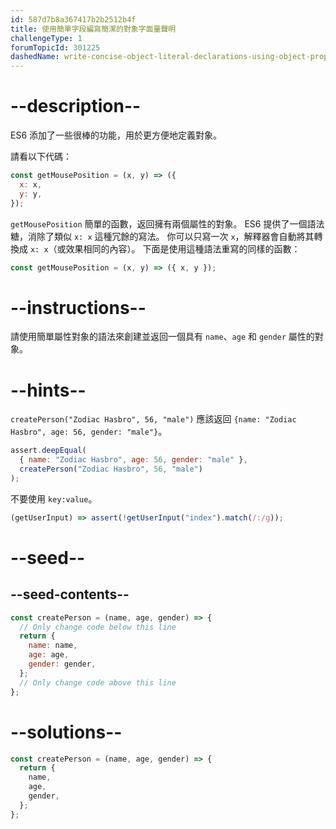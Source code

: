 ```yaml
---
id: 587d7b8a367417b2b2512b4f
title: 使用簡單字段編寫簡潔的對象字面量聲明
challengeType: 1
forumTopicId: 301225
dashedName: write-concise-object-literal-declarations-using-object-property-shorthand
---
```


# --description--

ES6 添加了一些很棒的功能，用於更方便地定義對象。

請看以下代碼：

```js
const getMousePosition = (x, y) => ({
  x: x,
  y: y,
});
```

`getMousePosition` 簡單的函數，返回擁有兩個屬性的對象。 ES6 提供了一個語法糖，消除了類似 `x: x` 這種冗餘的寫法。 你可以只寫一次 `x`，解釋器會自動將其轉換成 `x: x`（或效果相同的內容）。 下面是使用這種語法重寫的同樣的函數：

```js
const getMousePosition = (x, y) => ({ x, y });
```

# --instructions--

請使用簡單屬性對象的語法來創建並返回一個具有 `name`、`age` 和 `gender` 屬性的對象。

# --hints--

`createPerson("Zodiac Hasbro", 56, "male")` 應該返回 `{name: "Zodiac Hasbro", age: 56, gender: "male"}`。

```js
assert.deepEqual(
  { name: "Zodiac Hasbro", age: 56, gender: "male" },
  createPerson("Zodiac Hasbro", 56, "male")
);
```

不要使用 `key:value`。

```js
(getUserInput) => assert(!getUserInput("index").match(/:/g));
```

# --seed--

## --seed-contents--

```js
const createPerson = (name, age, gender) => {
  // Only change code below this line
  return {
    name: name,
    age: age,
    gender: gender,
  };
  // Only change code above this line
};
```

# --solutions--

```js
const createPerson = (name, age, gender) => {
  return {
    name,
    age,
    gender,
  };
};
```
